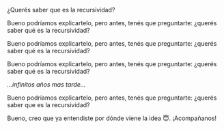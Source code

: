 ¿Querés saber que es la recursividad? 

Bueno podríamos explicartelo, pero antes, tenés que preguntarte: ¿querés saber qué es la recursividad?


Bueno podríamos explicartelo, pero antes, tenés que preguntarte: ¿querés saber qué es la recursividad?

Bueno podríamos explicartelo, pero antes, tenés que preguntarte: ¿querés saber qué es la recursividad?

_...infinitos años mas tarde..._

Bueno podríamos explicartelo, pero antes, tenés que preguntarte: ¿querés saber que es la recursividad?


Bueno, creo que ya entendiste por dónde viene la idea :innocent:. ¡Acompañanos!


